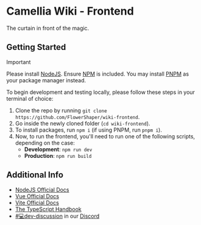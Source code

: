 # Camellia Wiki - Frontend
The curtain in front of the magic.

## Getting Started
> [!IMPORTANT]
> Please install [NodeJS](https://nodejs.org). Ensure [NPM](https://npmjs.com) is included.
> You may install [PNPM](https://pnpm.io) as your package manager instead.

To begin development and testing locally, please follow these steps in your terminal of choice:
1. Clone the repo by running `git clone https://github.com/FlowerShaper/wiki-frontend`.
2. Go inside the newly cloned folder (`cd wiki-frontend`).
3. To install packages, run `npm i` (if using PNPM, run `pnpm i`).
4. Now, to run the frontend, you'll need to run one of the following scripts, depending on the case:
   - **Development**: `npm run dev`
   - **Production**: `npm run build`

## Additional Info
- [NodeJS Official Docs](https://nodejs.org/docs/latest/api/)
- [Vue Official Docs](https://vuejs.org/guide/)
- [Vite Official Docs](https://vite.dev/guide/)
- [The TypeScript Handbook](https://typescriptlang.org/docs/handbook/)
- [#💻dev-discussion](https://discord.com/channels/435720333786480641/1174624963584610334) in our [Discord](https://discord.gg/camellia)
